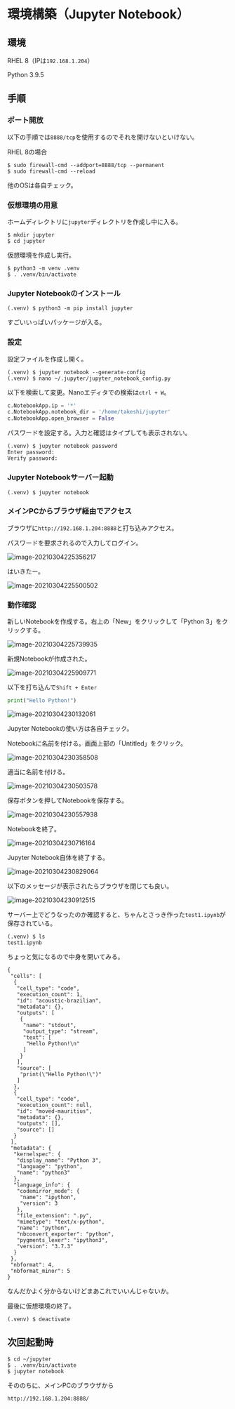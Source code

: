 # 環境構築（Jupyter Notebook）

## 環境

RHEL 8（IPは`192.168.1.204`）

Python 3.9.5

## 手順

### ポート開放

以下の手順では`8888/tcp`を使用するのでそれを開けないといけない。

RHEL 8の場合

~~~shell
$ sudo firewall-cmd --addport=8888/tcp --permanent
$ sudo firewall-cmd --reload
~~~

他のOSは各自チェック。

### 仮想環境の用意

ホームディレクトリに`jupyter`ディレクトリを作成し中に入る。

~~~shell
$ mkdir jupyter
$ cd jupyter
~~~

仮想環境を作成し実行。

~~~shell
$ python3 -m venv .venv
$ . .venv/bin/activate
~~~

### Jupyter Notebookのインストール

~~~shell
(.venv) $ python3 -m pip install jupyter
~~~

すごいいっぱいパッケージが入る。

### 設定

設定ファイルを作成し開く。

~~~shell
(.venv) $ jupyter notebook --generate-config
(.venv) $ nano ~/.jupyter/jupyter_notebook_config.py
~~~

以下を検索して変更。Nanoエディタでの検索は`ctrl + W`。

~~~python
c.NotebookApp.ip = '*'
c.NotebookApp.notebook_dir = '/home/takeshi/jupyter'
c.NotebookApp.open_browser = False
~~~

パスワードを設定する。入力と確認はタイプしても表示されない。

~~~shell
(.venv) $ jupyter notebook password
Enter password:
Verify password:
~~~

### Jupyter Notebookサーバー起動

~~~shell
(.venv) $ jupyter notebook
~~~

### メインPCからブラウザ経由でアクセス

ブラウザに`http://192.168.1.204:8888`と打ち込みアクセス。

パスワードを要求されるので入力してログイン。

![image-20210304225356217](image/notebook/image-20210304225356217.png)

はいきたー。

![image-20210304225500502](image/notebook/image-20210304225500502.png)

### 動作確認

新しいNotebookを作成する。右上の「New」をクリックして「Python 3」をクリックする。

![image-20210304225739935](image/notebook/image-20210304225739935.png)

新規Notebookが作成された。

![image-20210304225909771](image/notebook/image-20210304225909771.png)

以下を打ち込んで`Shift + Enter`

~~~python
print("Hello Python!")
~~~

![image-20210304230132061](image/notebook/image-20210304230132061.png)

Jupyter Notebookの使い方は各自チェック。

Notebookに名前を付ける。画面上部の「Untitled」をクリック。

![image-20210304230358508](image/notebook/image-20210304230358508.png)

適当に名前を付ける。

![image-20210304230503578](image/notebook/image-20210304230503578.png)

保存ボタンを押してNotebookを保存する。

![image-20210304230557938](image/notebook/image-20210304230557938.png)

Notebookを終了。

![image-20210304230716164](image/notebook/image-20210304230716164.png)

Jupyter Notebook自体を終了する。

![image-20210304230829064](image/notebook/image-20210304230829064.png)

以下のメッセージが表示されたらブラウザを閉じても良い。

![image-20210304230912515](image/notebook/image-20210304230912515.png)

サーバー上でどうなったのか確認すると、ちゃんとさっき作った`test1.ipynb`が保存されている。

~~~shell
(.venv) $ ls
test1.ipynb
~~~

ちょっと気になるので中身を開いてみる。

~~~
{
 "cells": [
  {
   "cell_type": "code",
   "execution_count": 1,
   "id": "acoustic-brazilian",
   "metadata": {},
   "outputs": [
    {
     "name": "stdout",
     "output_type": "stream",
     "text": [
      "Hello Python!\n"
     ]
    }
   ],
   "source": [
    "print(\"Hello Python!\")"
   ]
  },
  {
   "cell_type": "code",
   "execution_count": null,
   "id": "moved-mauritius",
   "metadata": {},
   "outputs": [],
   "source": []
  }
 ],
 "metadata": {
  "kernelspec": {
   "display_name": "Python 3",
   "language": "python",
   "name": "python3"
  },
  "language_info": {
   "codemirror_mode": {
    "name": "ipython",
    "version": 3
   },
   "file_extension": ".py",
   "mimetype": "text/x-python",
   "name": "python",
   "nbconvert_exporter": "python",
   "pygments_lexer": "ipython3",
   "version": "3.7.3"
  }
 },
 "nbformat": 4,
 "nbformat_minor": 5
}
~~~

なんだかよく分からないけどまあこれでいいんじゃないか。

最後に仮想環境の終了。

~~~shell
(.venv) $ deactivate
~~~

## 次回起動時

~~~shell
$ cd ~/jupyter
$ . .venv/bin/activate
$ jupyter notebook
~~~

そののちに、メインPCのブラウザから

~~~
http://192.168.1.204:8888/
~~~

